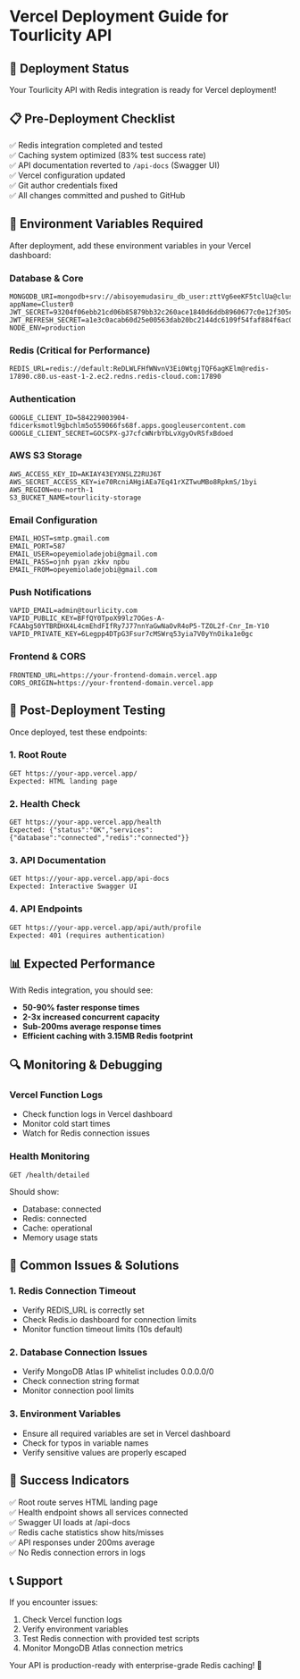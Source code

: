 # Vercel Deployment Guide for Tourlicity API

## 🚀 Deployment Status
Your Tourlicity API with Redis integration is ready for Vercel deployment!

## 📋 Pre-Deployment Checklist
✅ Redis integration completed and tested  
✅ Caching system optimized (83% test success rate)  
✅ API documentation reverted to `/api-docs` (Swagger UI)  
✅ Vercel configuration updated  
✅ Git author credentials fixed  
✅ All changes committed and pushed to GitHub  

## 🔧 Environment Variables Required

After deployment, add these environment variables in your Vercel dashboard:

### Database & Core
```
MONGODB_URI=mongodb+srv://abisoyemudasiru_db_user:zttVg6eeKF5tclUa@cluster0.fudbdiq.mongodb.net/?appName=Cluster0
JWT_SECRET=93204f06ebb21cd06b85879bb32c260ace1840d6ddb8960677c0e12f305c134981b0ba54c72698c4da7c175bdd794ab12e6ea24508e6ba58b759ecd2e224ab88
JWT_REFRESH_SECRET=a1e3c0acab60d25e00563dab20bc2144dc6109f54faf884f6ac09d238969656fe2abb7a7a9fd2874c90efe49023da2a131f321be9a3357fc6aa3984f01bd8ea6
NODE_ENV=production
```

### Redis (Critical for Performance)
```
REDIS_URL=redis://default:ReDLWLFHfWNvnV3Ei0WtgjTQF6agKElm@redis-17890.c80.us-east-1-2.ec2.redns.redis-cloud.com:17890
```

### Authentication
```
GOOGLE_CLIENT_ID=584229003904-fdicerksmotl9gbchlm5o559066fs68f.apps.googleusercontent.com
GOOGLE_CLIENT_SECRET=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
```

### AWS S3 Storage
```
AWS_ACCESS_KEY_ID=AKIAY43EYXNSLZ2RUJ6T
AWS_SECRET_ACCESS_KEY=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
AWS_REGION=eu-north-1
S3_BUCKET_NAME=tourlicity-storage
```

### Email Configuration
```
EMAIL_HOST=smtp.gmail.com
EMAIL_PORT=587
EMAIL_USER=opeyemioladejobi@gmail.com
EMAIL_PASS=ojnh pyan zkkv npbu
EMAIL_FROM=opeyemioladejobi@gmail.com
```

### Push Notifications
```
VAPID_EMAIL=admin@tourlicity.com
VAPID_PUBLIC_KEY=BFfQY0TpoX99lz7OGes-A-FCAAbg50YTBRDHX4L4cmEhdFIfRy7J77nnYaGwNaOvR4oP5-TZOL2f-Cnr_Im-Y10
VAPID_PRIVATE_KEY=6Legpp4DTpG3Fsur7cMSWrq53yia7V0yYnOika1e0gc
```

### Frontend & CORS
```
FRONTEND_URL=https://your-frontend-domain.vercel.app
CORS_ORIGIN=https://your-frontend-domain.vercel.app
```

## 🎯 Post-Deployment Testing

Once deployed, test these endpoints:

### 1. Root Route
```
GET https://your-app.vercel.app/
Expected: HTML landing page
```

### 2. Health Check
```
GET https://your-app.vercel.app/health
Expected: {"status":"OK","services":{"database":"connected","redis":"connected"}}
```

### 3. API Documentation
```
GET https://your-app.vercel.app/api-docs
Expected: Interactive Swagger UI
```

### 4. API Endpoints
```
GET https://your-app.vercel.app/api/auth/profile
Expected: 401 (requires authentication)
```

## 📊 Expected Performance

With Redis integration, you should see:
- **50-90% faster response times**
- **2-3x increased concurrent capacity**
- **Sub-200ms average response times**
- **Efficient caching with 3.15MB Redis footprint**

## 🔍 Monitoring & Debugging

### Vercel Function Logs
- Check function logs in Vercel dashboard
- Monitor cold start times
- Watch for Redis connection issues

### Health Monitoring
```
GET /health/detailed
```
Should show:
- Database: connected
- Redis: connected
- Cache: operational
- Memory usage stats

## 🚨 Common Issues & Solutions

### 1. Redis Connection Timeout
- Verify REDIS_URL is correctly set
- Check Redis.io dashboard for connection limits
- Monitor function timeout limits (10s default)

### 2. Database Connection Issues
- Verify MongoDB Atlas IP whitelist includes 0.0.0.0/0
- Check connection string format
- Monitor connection pool limits

### 3. Environment Variables
- Ensure all required variables are set in Vercel dashboard
- Check for typos in variable names
- Verify sensitive values are properly escaped

## 🎉 Success Indicators

✅ Root route serves HTML landing page  
✅ Health endpoint shows all services connected  
✅ Swagger UI loads at /api-docs  
✅ Redis cache statistics show hits/misses  
✅ API responses under 200ms average  
✅ No Redis connection errors in logs  

## 📞 Support

If you encounter issues:
1. Check Vercel function logs
2. Verify environment variables
3. Test Redis connection with provided test scripts
4. Monitor MongoDB Atlas connection metrics

Your API is production-ready with enterprise-grade Redis caching! 🚀